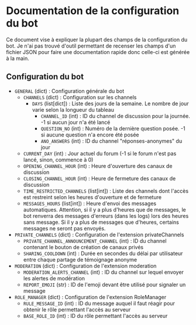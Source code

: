 # Documentation de la configuration du bot

Ce document vise à expliquer la plupart des champs de la configuration du bot.
Je n'ai pas trouvé d'outil permettant de recenser les champs d'un fichier JSON pour faire une documentation rapide donc celle-ci est générée à la main.

## Configuration du bot

- `GENERAL` (dict) : Configuration générale du bot
    - `CHANNELS` (dict) : Configuration sur les channels
      - `DAYS` (list[dict]) : Liste des jours de la semaine. Le nombre de jour varie selon la longueur du tableau
        - `CHANNEL_ID` (int) : ID du channel de discussion pour la journée. -1 si aucun jour n'a été lancé
        - `QUESTION_NO` (int) : Numéro de la dernière question posée. -1 si aucune question n'a encore été posée 
        - `ANO_ANSWERS` (int)  : ID du channel "réponses-anonymes" du jour
    - `CURRENT_DAY` (int) : Jour actuel du forum (-1 si le forum n'est pas lancé, sinon, commence à 0)
    - `OPENING_CHANNEL_HOUR` (int) : Heure d'ouverture des canaux de discussion
    - `CLOSING_CHANNEL_HOUR` (int) : Heure de fermeture des canaux de discussion
    - `TIME_RESTRICTED_CHANNELS` (list[int]) : Liste des channels dont l'accès est restreint selon les heures d'ouverture et de fermeture
    - `MESSAGES_HOURS` (list[int]) : Heure d'envoi des messages automatiques. Attention, si il y a plus d'heures que de messages, le bot renverra des messages d'erreurs (dans les logs) lors des heures sans message. Si il y a plus de messages que d'heures, certains messages ne seront pas envoyés.
- `PRIVATE_CHANNELS` (dict) : Configuration de l'extension privateChannels
  - `PRIVATE_CHANNEL_ANNOUNCEMENT_CHANNEL` (int) : ID du channel contenant le bouton de création de canaux privés
  - `SHARING_COOLDOWN` (int) : Durée en secondes du délai par utilisateur entre chaque partage de témoignage anonyme
- `MODERATION` (dict) : Configuration de l'extension moderation
  - `MODERATION_ALERTS_CHANNEL` (int) : ID du channel sur lequel envoyer les alertes de modération
  - `REPORT_EMOJI` (str) : ID de l'emoji devant être utilisé pour signaler un message
- `ROLE_MANAGER` (dict) : Configuration de l'extension RoleManager
  - `RULE_MESSAGE_ID` (int) : ID du message auquel il faut réagir pour obtenir le rôle permettant l'accès au serveur
  - `BASE_ROLE_ID` (int) : ID du rôle permettant l'accès au serveur
